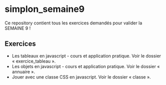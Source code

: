 # simplon_semaine9

Ce repository contient tous les exercices demandés pour valider la SEMAINE 9 !

## Exercices

- Les tableaux en javascript - cours et application pratique. Voir le dossier « exercice_tableau ».
- Les objets en javascript - cours et application pratique. Voir le dossier « annuaire ».
- Jouer avec une classe CSS en javascript. Voir le dossier « classe ».